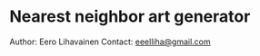 Nearest neighbor art generator 
==============================
Author: Eero Lihavainen
Contact: eeelliha@gmail.com
